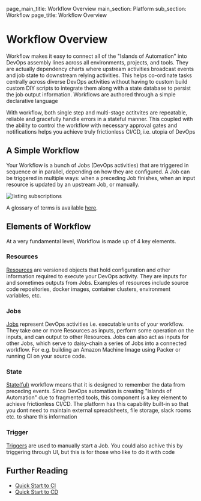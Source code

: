 page_main_title: Workflow Overview
main_section: Platform
sub_section: Workflow
page_title: Workflow Overview

# Workflow Overview

Workflow makes it easy to connect all of the "Islands of Automation" into DevOps assembly lines across all environments, projects, and tools. They are actually dependency charts where upstream activities broadcast events and job state to downstream relying activities. This helps co-ordinate tasks centrally across diverse DevOps activities without having to custom build custom DIY scripts to integrate them along with a state database to persist the job output information. Workflows are authored through a simple declarative language

With workflow, both single step and multi-stage actitvites are repeatable, reliable and gracefully handle errors in a stateful manner. This coupled with the ability to control the workflow with necessary approval gates and notifications helps you achieve truly frictionless CI/CD, i.e. utopia of DevOps

## A Simple Workflow
Your Workflow is a bunch of Jobs (DevOps activities) that are triggered in sequence or in parallel, depending on how they are configured. A Job can be triggered in multiple ways: when a preceding Job finishes, when an input resource is updated by an upstream Job, or manually.

<img src="/images/pipelines-structure.png" style="vertical-align: middle;display: block;margin-left: auto;margin-right: auto;" alt="listing subscriptions">

A glossary of terms is available [here](/platform/tutorial/glossary/).

## Elements of Workflow
At a very fundamental level, Workflow is made up of 4 key elements.

<a name="resource"></a>
### Resources
[Resources](/platform/workflow/resource/overview/) are versioned objects that hold configuration and other information required to execute your DevOps activity. They are inputs for and sometimes outputs from Jobs. Examples of resources include source code repositories, docker images, container clusters, environment variables, etc.

<a name="job"></a>
### Jobs
[Jobs](/platform/workflow/job/overview/) represent DevOps activities i.e. executable units of your workflow. They take one or more Resources as inputs, perform some operation on the inputs, and can output to other Resources. Jobs can also act as inputs for other Jobs, which serve to daisy-chain a series of Jobs into a connected workflow. For e.g. building an Amazon Machine Image using Packer or running CI on your source code.

<a name="state"></a>
### State
[State(ful)](/platform/workflow/state/overview) workflow means that it is designed to remember the data from preceding events. Since DevOps automation is creating "Islands of Automation" due to fragmented tools, this component is a key element to achieve frictionless CI/CD. The platform has this capability built-in so that you dont need to maintain external spreadsheets, file storage, slack rooms etc. to share this information

<a name="trigger"></a>
### Trigger
[Triggers](/platform/workflow/trigger/overview/) are used to manually start a Job. You could also achive this by triggering through UI, but this is for those who like to do it with code

## Further Reading
* [Quick Start to CI](getting-started/ci-sample)
* [Quick Start to CD](getting-started/cd-sample)
